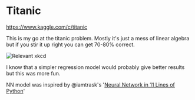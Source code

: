 # Titanic

https://www.kaggle.com/c/titanic

This is my go at the titanic problem. Mostly it's just a mess of linear algebra but if you stir it up right you can get 70-80% correct. 

![Relevant xkcd](https://imgs.xkcd.com/comics/machine_learning.png)

I know that a simpler regression model would probably give better results but this was more fun.

NN model was inspired by @iamtrask's '[Neural Network in 11 Lines of Python](http://iamtrask.github.io/2015/07/12/basic-python-network/)' 
